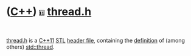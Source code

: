



 

 

 

 

 

([C++](Cpp.md)) ![C++11](PicCpp11.png) [thread.h](CppThreadH.md)
==================================================================

 

[thread.h](CppThreadH.md) is a [C++11](Cpp11.md) [STL](CppStl.md)
[header file](CppHeaderFile.md), containing the
[definition](CppDefinition.md) of (among others)
[std::thread](CppThread.md).

 

 

 

 

 





 



